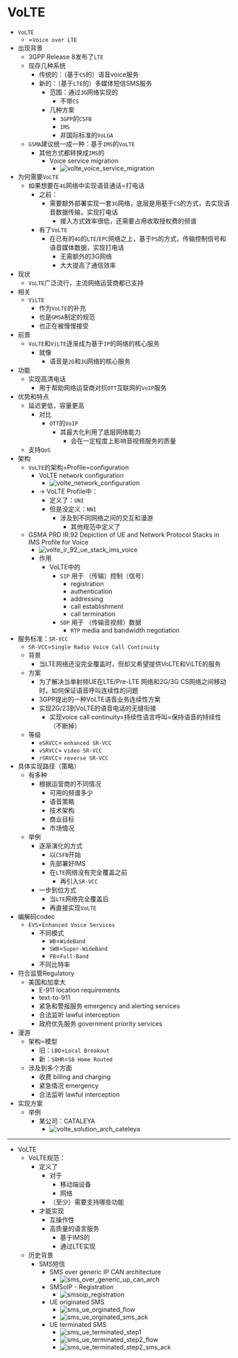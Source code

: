 # VoLTE

* `VoLTE`
  * =`Voice over LTE`
* 出现背景
  * 3GPP Release 8发布了`LTE`
  * 现存几种系统
    * 传统的：（基于`CS`的）语音voice服务
    * 新的：（基于`LTE`的）多媒体短信SMS服务
      * 范围：通过`3G`网络实现的
        * 不带`CS`
      * 几种方案
        * `3GPP`的`CSFB`
        * `IMS`
        * 非国际标准的`VoLGA`
  * `GSMA`建议统一成一种：基于`IMS`的`VoLTE`
    * 其他方式都转换成`IMS`的
      * Voice service migration
        * ![volte_voice_service_migration](../assets/img/volte_voice_service_migration.png)
* 为何需要`VoLTE`
  * 如果想要在`4G`网络中实现语音通话=打电话
    * 之前：
      * 需要额外部署实现一套`3G`网络，底层是用基于`CS`的方式，去实现语音数据传输，实现打电话
        * 接入方式效率很低，还需要占用收取授权费的频谱
    * 有了`VoLTE`
      * 在已有的`4G`的`LTE`/`EPC`网络之上，基于`PS`的方式，传输控制信号和语音媒体数据，实现打电话
        * 无需额外的3G网络
        * 大大提高了通信效率
* 现状
  * `VoLTE`广泛流行，主流网络运营商都已支持
* 相关
  * `ViLTE`
    * 作为`VoLTE`的补充
    * 也是`GMSA`制定的规范
    * 也正在被慢慢接受
* 前景
  * `VoLTE`和`ViLTE`逐渐成为基于`IP`的网络的核心服务
    * 就像
      * 语音是`2G`和`3G`网络的核心服务
* 功能
  * 实现高清电话
    * 用于帮助网络运营商对抗`OTT`互联网的`VoIP`服务
* 优势和特点
  * 延迟更低，容量更高
    * 对比
      * `OTT`的`VoIP`
        * 其最大化利用了底层网络能力
          * 会在一定程度上影响音视频服务的质量
  * 支持`QoS`
* 架构
  * `VoLTE`的架构=Profile=configuration
    * VoLTE network configuration
      * ![volte_network_configuration](../assets/img/volte_network_configuration.png)
    * -> VoLTE Profile中：
      * 定义了：`UNI`
      * 但是没定义：`NNI`
        * 涉及到不同网络之间的交互和漫游
          * 其他规范中定义了
  * GSMA PRD IR.92 Depiction of UE and Network Protocol Stacks in IMS Profile for Voice
    * ![volte_ir_92_ue_stack_ims_voice](../assets/img/volte_ir_92_ue_stack_ims_voice.png)
    * 作用
      * VoLTE中的
        * `SIP` 用于 （传输）控制（信号）
          * registration
          * authentication
          * addressing
          * call establishment
          * call termination
        * `SDP` 用于 （传输音视频）数据
          * `RTP` media and bandwidth negotiation
* 服务标准：`SR-VCC`
  * `SR-VCC`=`Single Radio Voice Call Continuity`
  * 背景
    * 当LTE网络还没完全覆盖时，但却又希望提供VoLTE和ViLTE的服务
  * 方案
    * 为了解决当单射频UE在LTE/Pre-LTE 网络和2G/3G CS网络之间移动时，如何保证语音呼叫连续性的问题
    * 3GPP提出的一种VoLTE语音业务连续性方案
    * 实现2G/23到VoLTE的语音电话的无缝衔接
      * 实现voice call continuity=持续性语言呼叫=保持语音的持续性（不断掉）
  * 等级
    * `eSRVCC`= `enhanced SR-VCC`
    * `vSRVCC`= `video SR-VCC`
    * `rSRVCC`= `reverse SR-VCC`
* 具体实现路径（策略）
  * 有多种
    * 根据运营商的不同情况
      * 可用的频谱多少
      * 语音策略
      * 技术架构
      * 商业目标
      * 市场情况
  * 举例
    * 逐渐演化的方式
      * 以`CSFB`开始
      * 先部署好IMS
      * 在`LTE`网络没有完全覆盖之前
        * 再引入`SR-VCC`
    * 一步到位方式
      * 当`LTE`网络完全覆盖后
      * 再直接实现`VoLTE`
* 编解码codec
  * `EVS`=`Enhanced Voice Services`
    * 不同模式
      * `WB`=`WideBand`
      * `SWB`=`Super-WideBand`
      * `FB`=`Full-Band`
    * 不同比特率
* 符合监管Regulatory
  * 美国和加拿大
    * E-911 location requirements
    * text-to-911
    * 紧急和警报服务 emergency and alerting services
    * 合法监听 lawful interception
    * 政府优先服务 government priority services
* 漫游
  * 架构=模型
    * 旧：`LBO`=`Local Breakout`
    * 新：`S8HR`=`S8 Home Routed`
  * 涉及到多个方面
    * 收费 billing and charging
    * 紧急情况 emergency
    * 合法监听 lawful interception
* 实现方案
  * 举例
    * 某公司：CATALEYA
      * ![volte_solution_arch_cateleya](../assets/img/volte_solution_arch_cateleya.png)

---

* VoLTE
  * VoLTE规范：
    * 定义了
      * 对于
        * 移动端设备
        * 网络
      * （至少）需要支持哪些功能
    * 才能实现
      * 互操作性
      * 高质量的语言服务
        * 基于IMS的
        * 通过LTE实现
  * 历史背景
    * SMS短信
      * SMS over generic IP CAN architecture
        * ![sms_over_generic_up_can_arch](../assets/img/sms_over_generic_up_can_arch.png)
      * SMSoIP - Registration
        * ![smsoip_registration](../assets/img/smsoip_registration.png)
      * UE originated SMS
        * ![sms_ue_orginated_flow](../assets/img/sms_ue_orginated_flow.png)
        * ![sms_ue_orginated_sms_ack](../assets/img/sms_ue_orginated_sms_ack.png)
      * UE terminated SMS
        * ![sms_ue_terminated_step1](../assets/img/sms_ue_terminated_step1.png)
        * ![sms_ue_terminated_step2_flow](../assets/img/sms_ue_terminated_step2_flow.png)
        * ![sms_ue_terminated_step2_sms_ack](../assets/img/sms_ue_terminated_step2_sms_ack.png)
